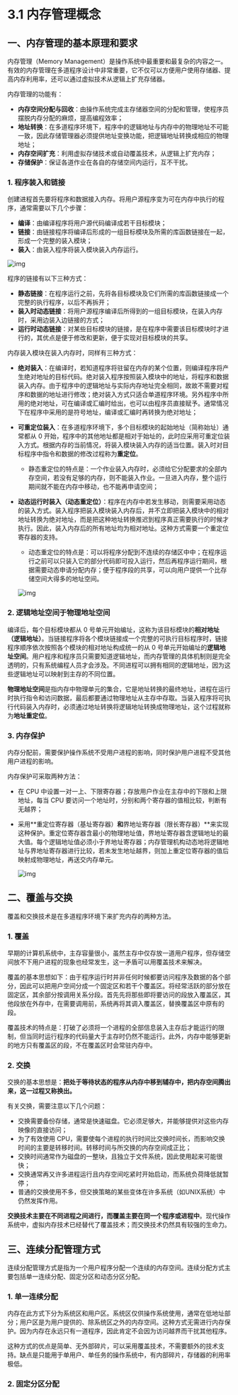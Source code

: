 # 3.1 内存管理概念

## 一、内存管理的基本原理和要求

内存管理（Memory Management）是操作系统中最重要和最复杂的内容之一。有效的内存管理在多道程序设计中非常重要，它不仅可以方便用户使用存储器、提高内存利用率，还可以通过虚拟技术从逻辑上扩充存储器。

内存管理的功能有：

- **内存空间分配与回收**：由操作系统完成主存储器空间的分配和管理，使程序员摆脱内存分配的麻烦，提高编程效率；
- **地址转换**：在多道程序环境下，程序中的逻辑地址与内存中的物理地址不可能一致，因此存储管理器必须提供地址变换功能，把逻辑地址转换成相应的物理地址；
- **内存空间扩充**：利用虚拟存储技术或自动覆盖技术，从逻辑上扩充内存；
- **存储保护**：保证各道作业在各自的存储空间内运行，互不干扰。

### 1. 程序装入和链接

创建进程首先要将程序和数据接入内存。将用户源程序变为可在内存中执行的程序，通常需要以下几个步骤：

- **编译**：由编译程序将用户源代码编译成若干目标模块；
- **链接**：由链接程序将编译后形成的一组目标模块及所需的库函数链接在一起，形成一个完整的装入模块；
- **装入**：由装入程序将装入模块装入内存运行。

![img](http://blog-img-figure.oss-cn-chengdu.aliyuncs.com/img/1-1406301T554425.jpg)

程序的链接有以下三种方式：

- **静态链接**：在程序运行之前，先将各目标模块及它们所需的库函数链接成一个完整的执行程序，以后不再拆开；
- **装入时动态链接**：将用户源程序编译后所得到的一组目标模块，在装入内存时，采用边装入边链接的方式；
- **运行时动态链接**：对某些目标模块的链接，是在程序中需要该目标模块时才进行的，其优点是便于修改和更新，便于实现对目标模块的共享。

内存装入模块在装入内存时，同样有三种方式：

- **绝对装入**：在编译时，若知道程序将驻留在内存的某个位置，则编译程序将产生绝对地址的目标代码。绝对装入程序按照装入模块中的地址，将程序和数据装入内存。由于程序中的逻辑地址与实际内存地址完全相同，故故不需要对程序和数据的地址进行修改；绝对装入方式只适合单道程序环境。另外程序中所用的绝对地址，可在编译或汇编时给出，也可以由程序员直接赋予。通常情况下在程序中采用的是符号地址，编译或汇编时再转换为绝对地址；

- **可重定位装入**：在多道程序环境下，多个目标模块的起始地址（简称始址）通常都从 0 开始，程序中的其他地址都是相对于始址的，此时应采用可重定位装入方式。根据内存的当前情况，将装入模块装入内存的适当位置。装入时对目标程序中指令和数据的修改过程称为**重定位**。

  - 静态重定位的特点是：一个作业装入内存时，必须给它分配要求的全部内存空间，若没有足够的内存，则不能装入作业。一旦进入内存，整个运行期间就不能在内存中移动，也不能再申请空间；

- **动态运行时装入（动态重定位）**：程序在内存中若发生移动，则需要采用动态的装入方式。装入程序把装入模块装入内存后，并不立即把装入模块中的相对地址转换为绝对地址，而是把这种地址转换推迟到程序真正需要执行的时候才执行。因此，装入内存后的所有地址均为相对地址。这种方式需要一个重定位寄存器的支持。

  - 动态重定位的特点是：可以将程序分配到不连续的存储区中中；在程序运行之前可以只装入它的部分代码即可投入运行，然后再程序运行期间，根据需要动态申请分配内存；便于程序段的共享，可以向用户提供一个比存储空间大得多的地址空间。

  ![img](http://blog-img-figure.oss-cn-chengdu.aliyuncs.com/img/2022/12/13/20221213-143232.jpg)

### 2. 逻辑地址空间于物理地址空间

编译后，每个目标模块都从 0 号单元开始编址，这称为该目标模块的**相对地址（逻辑地址）**。当链接程序将各个模块链接成一个完整的可执行目标程序时，链接程序顺序依次按照各个模块的相对地址构成统一的从 0 号单元开始编址的**逻辑地址空间**。用户程序和程序员只需要知道逻辑地址，而内存管理的具体机制则是完全透明的，只有系统编程人员才会涉及。不同进程可以拥有相同的逻辑地址，因为这些逻辑地址可以映射到主存的不同位置。

**物理地址空间**是指内存中物理单元的集合，它是地址转换的最终地址，进程在运行时执行指令和访问数据，最后都要通过物理地址从主存中存取。当装入程序将可执行代码装入内存时，必须通过地址转换将逻辑地址转换成物理地址，这个过程就称为**地址重定位**。

### 3. 内存保护

内存分配前，需要保护操作系统不受用户进程的影响，同时保护用户进程不受其他用户进程的影响。

内存保护可采取两种方法：

- 在 CPU 中设置一对一上、下限寄存器；存放用户作业在主存中的下限和上限地址，每当 CPU 要访问一个地址时，分别和两个寄存器的值相比较，判断有无越界；

- 采用**重定位寄存器（基址寄存器）**和**界地址寄存器（限长寄存器）**来实现这种保护。重定位寄存器含最小的物理地址值，界地址寄存器含逻辑地址的最大值。每个逻辑地址值必须小于界地址寄存器；内存管理机构动态地将逻辑地址与界地址寄存器进行比较，若未发生地址越界，则加上重定位寄存器的值后映射成物理地址，再送交内存单元。

  ![img](http://blog-img-figure.oss-cn-chengdu.aliyuncs.com/img/2022/12/13/20221213-143240.jpg)

## 二、覆盖与交换

覆盖和交换技术是在多道程序环境下来扩充内存的两种方法。

### 1. 覆盖

早期的计算机系统中，主存容量很小，虽然主存中仅存放一道用户程序，但存储空间放不下用户进程的现象也经常发生，这一矛盾可以用覆盖技术来解决。

覆盖的基本思想如下：由于程序运行时并非任何时候都要访问程序及数据的各个部分，因此可以把用户空间分成一个固定区和若干个覆盖区。将经常活跃的部分放在固定区，其余部分按调用关系分段。首先先将那些即将要访问的段放入覆盖区，其他段放在外存中，在需要调用前，系统再将其调入覆盖区，替换覆盖区中原有的段。

覆盖技术的特点是：打破了必须将一个进程的全部信息装入主存后才能运行的限制，但当同时运行程序的代码量大于主存时仍然不能运行。此外，内存中能够更新的地方只有覆盖区的段，不在覆盖区时会常驻内存中。

### 2. 交换

交换的基本思想是：**把处于等待状态的程序从内存中移到辅存中，把内存空间腾出来，这一过程又称换出。**

有关交换，需要注意以下几个问题：

- 交换需要备份存储，通常是快速磁盘。它必须足够大，并能够提供对这些内存映像的直接访问；
- 为了有效使用 CPU，需要使每个进程的执行时间比交换时间长，而影响交换时间的主要是转移时间。转移时间与所交换的内存空间成正比；
- 交换时间通常作为磁盘的一整块，且独立于文件系统，因此使用起来可能很快；
- 交换通常再又许多进程运行且内存空间吃紧时开始启动，而系统负荷降低就暂停；
- 普通的交换使用不多，但交换策略的某些变体在许多系统（如UNIX系统）中仍然发挥作用。

**交换技术主要在不同进程之间进行，而覆盖主要在同一个程序或进程中**。现代操作系统中，虚拟内存技术已经替代了覆盖技术；而交换技术仍然具有较强的生命力。

## 三、连续分配管理方式

连续分配管理方式是指为一个用户程序分配一个连续的内存空间。连续分配方式主要包括单一连续分配、固定分区和动态分区分配。

### 1. 单一连续分配

内存在此方式下分为系统区和用户区。系统区仅供操作系统使用，通常在低地址部分；用户区是为用户提供的、除系统区之外的内存空间。这种方式无需进行内存保护。因为内存在永远只有一道程序，因此肯定不会因为访问越界而干扰其他程序。

这种方式的优点是简单、无外部碎片，可以采用覆盖技术，不需要额外的技术支持。缺点是只能用于单用户、单任务的操作系统中，有内部碎片，存储器的利用率极低。

### 2. 固定分区分配



